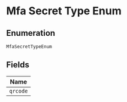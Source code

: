 
# Mfa Secret Type Enum

## Enumeration

`MfaSecretTypeEnum`

## Fields

| Name |
|  --- |
| `qrcode` |

